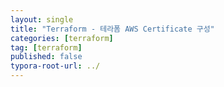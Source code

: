 ```yaml
---
layout: single
title: "Terraform - 테라폼 AWS Certificate 구성"
categories: [terraform]
tag: [terraform]
published: false
typora-root-url: ../
---
```


### 